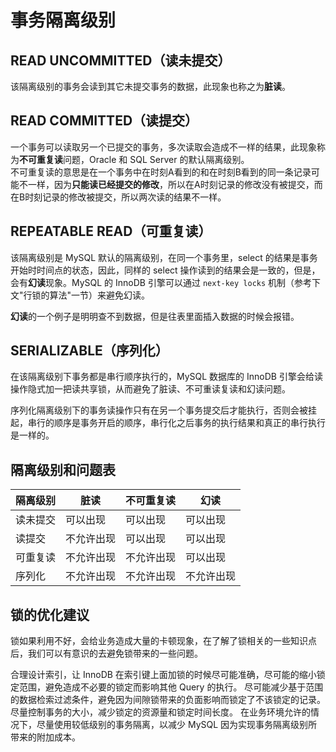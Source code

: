 # 事务隔离级别

## READ UNCOMMITTED（读未提交）

该隔离级别的事务会读到其它未提交事务的数据，此现象也称之为**脏读**。

## READ COMMITTED（读提交）

一个事务可以读取另一个已提交的事务，多次读取会造成不一样的结果，此现象称为**不可重复读**问题，Oracle 和 SQL Server 的默认隔离级别。  
不可重复读的意思是在一个事务中在时刻A看到的和在时刻B看到的同一条记录可能不一样，因为**只能读已经提交的修改**，所以在A时刻记录的修改没有被提交，而在B时刻记录的修改被提交，所以两次读的结果不一样。

## REPEATABLE READ（可重复读）

该隔离级别是 MySQL 默认的隔离级别，在同一个事务里，select 的结果是事务开始时时间点的状态，因此，同样的 select 操作读到的结果会是一致的，但是，会有**幻读**现象。MySQL 的 InnoDB 引擎可以通过 `next-key locks` 机制（参考下文"行锁的算法"一节）来避免幻读。

**幻读**的一个例子是明明查不到数据，但是往表里面插入数据的时候会报错。

## SERIALIZABLE（序列化）

在该隔离级别下事务都是串行顺序执行的，MySQL 数据库的 InnoDB 引擎会给读操作隐式加一把读共享锁，从而避免了脏读、不可重读复读和幻读问题。

序列化隔离级别下的事务读操作只有在另一个事务提交后才能执行，否则会被挂起，串行的顺序是事务开启的顺序，串行化之后事务的执行结果和真正的串行执行是一样的。

## 隔离级别和问题表

| 隔离级别 | 脏读       | 不可重复读 | 幻读       |
| -------- | ---------- | ---------- | ---------- |
| 读未提交 | 可以出现   | 可以出现   | 可以出现   |
| 读提交   | 不允许出现 | 可以出现   | 可以出现   |
| 可重复读 | 不允许出现 | 不允许出现 | 可以出现   |
| 序列化   | 不允许出现 | 不允许出现 | 不允许出现 |

## 锁的优化建议

锁如果利用不好，会给业务造成大量的卡顿现象，在了解了锁相关的一些知识点后，我们可以有意识的去避免锁带来的一些问题。

合理设计索引，让 InnoDB 在索引键上面加锁的时候尽可能准确，尽可能的缩小锁定范围，避免造成不必要的锁定而影响其他 Query 的执行。
尽可能减少基于范围的数据检索过滤条件，避免因为间隙锁带来的负面影响而锁定了不该锁定的记录。
尽量控制事务的大小，减少锁定的资源量和锁定时间长度。
在业务环境允许的情况下，尽量使用较低级别的事务隔离，以减少 MySQL 因为实现事务隔离级别所带来的附加成本。
